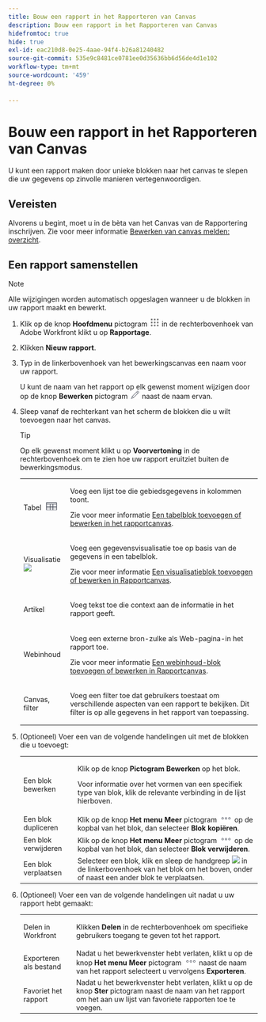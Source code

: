 ```yaml
---
title: Bouw een rapport in het Rapporteren van Canvas
description: Bouw een rapport in het Rapporteren van Canvas
hidefromtoc: true
hide: true
exl-id: eac210d8-0e25-4aae-94f4-b26a81240482
source-git-commit: 535e9c8481ce0781ee0d35636bb6d56de4d1e102
workflow-type: tm+mt
source-wordcount: '459'
ht-degree: 0%

---
```


# Bouw een rapport in het Rapporteren van Canvas

U kunt een rapport maken door unieke blokken naar het canvas te slepen die uw gegevens op zinvolle manieren vertegenwoordigen.

## Vereisten

Alvorens u begint, moet u in de bèta van het Canvas van de Rapportering inschrijven. Zie voor meer informatie [Bewerken van canvas melden: overzicht](/help/quicksilver/product-announcements/betas/canvas-dashboards-beta/reporting-canvas-beta-overview.md).

## Een rapport samenstellen

>[!NOTE]
>
>Alle wijzigingen worden automatisch opgeslagen wanneer u de blokken in uw rapport maakt en bewerkt.

1. Klik op de knop **Hoofdmenu** pictogram ![](assets/main-menu-icon.png) in de rechterbovenhoek van Adobe Workfront klikt u op **Rapportage**.
1. Klikken **Nieuw rapport**.
1. Typ in de linkerbovenhoek van het bewerkingscanvas een naam voor uw rapport.

   U kunt de naam van het rapport op elk gewenst moment wijzigen door op de knop **Bewerken** pictogram ![](assets/edit-icon.png) naast de naam ervan.

1. Sleep vanaf de rechterkant van het scherm de blokken die u wilt toevoegen naar het canvas.

   >[!TIP]
   >
   >Op elk gewenst moment klikt u op **Voorvertoning** in de rechterbovenhoek om te zien hoe uw rapport eruitziet buiten de bewerkingsmodus.

   <table style="table-layout:auto"> 
    <col> 
    <col> 
    <tbody> 
     <tr> 
      <td role="rowheader">Tabel <img src="assets/table-icon.png"></td> 
      <td> <p>Voeg een lijst toe die gebiedsgegevens in kolommen toont.</p> <p>Zie voor meer informatie <a href="../../../reports-and-dashboards/reporting-canvas/table-blocks/add-or-edit-report-table.md" class="MCXref xref">Een tabelblok toevoegen of bewerken in het rapportcanvas</a>.</p> </td> 
     </tr> 
     <tr> 
      <td role="rowheader">Visualisatie <img src="assets/visualization-icon.png"></td> 
      <td> <p>Voeg een gegevensvisualisatie toe op basis van de gegevens in een tabelblok.</p> <p>Zie voor meer informatie <a href="../../../reports-and-dashboards/reporting-canvas/visualization-blocks/add-or-edit-report-visualization.md" class="MCXref xref">Een visualisatieblok toevoegen of bewerken in Rapportcanvas</a>.</p> </td> 
     </tr>
      <tr data-mc-conditions="QuicksilverOrClassic.Draft mode"> 
       <td role="rowheader">Artikel</td> 
       <td> <p>Voeg tekst toe die context aan de informatie in het rapport geeft.</p> </td> 
      </tr>
     <tr data-mc-conditions=""> 
      <td role="rowheader">Webinhoud</td> 
      <td> <p>Voeg een externe bron-zulke als Web-pagina-in het rapport toe.</p> <p>Zie voor meer informatie <a href="../../../reports-and-dashboards/reporting-canvas/other-blocks/add-or-edt-web-content-block.md" class="MCXref xref">Een webinhoud-blok toevoegen of bewerken in Rapportcanvas</a>.</p> </td> 
     </tr>
      <tr data-mc-conditions="QuicksilverOrClassic.Draft mode"> 
       <td role="rowheader">Canvas, filter</td> 
       <td> <p>Voeg een filter toe dat gebruikers toestaat om verschillende aspecten van een rapport te bekijken. Dit filter is op alle gegevens in het rapport van toepassing.</p> </td> 
      </tr>
    </tbody> 
   </table>

1. (Optioneel) Voer een van de volgende handelingen uit met de blokken die u toevoegt:

   <table style="table-layout:auto"> 
    <col> 
    <col> 
    <tbody> 
     <tr> 
      <td role="rowheader">Een blok bewerken</td> 
      <td> <p>Klik op de knop <strong>Pictogram Bewerken</strong> op het blok.</p> <p>Voor informatie over het vormen van een specifiek type van blok, klik de relevante verbinding in de lijst hierboven.</p> </td> 
     </tr> 
     <tr> 
      <td role="rowheader">Een blok dupliceren</td> 
      <td>Klik op de knop <strong>Het menu Meer</strong> pictogram <img src="assets/more-icon.png"> op de kopbal van het blok, dan selecteer <strong>Blok kopiëren</strong>.</td> 
     </tr> 
     <tr> 
      <td role="rowheader">Een blok verwijderen</td> 
      <td>Klik op de knop <strong>Het menu Meer</strong> pictogram <img src="assets/more-icon.png"> op de kopbal van het blok, dan selecteer <strong>Blok verwijderen</strong>.</td> 
     </tr> 
     <tr> 
      <td role="rowheader">Een blok verplaatsen</td> 
      <td> Selecteer een blok, klik en sleep de handgreep <img src="assets/widget-drag-icon.png" style="max-width: 16px;"> in de linkerbovenhoek van het blok om het boven, onder of naast een ander blok te verplaatsen.</td> 
     </tr> 
    </tbody> 
   </table>

1. (Optioneel) Voer een van de volgende handelingen uit nadat u uw rapport hebt gemaakt:

   <table style="table-layout:auto"> 
    <col> 
    <col> 
    <tbody> 
     <tr> 
      <td role="rowheader">Delen in Workfront</td> 
      <td> <p>Klikken <strong>Delen</strong> in de rechterbovenhoek om specifieke gebruikers toegang te geven tot het rapport.</p> </td> 
     </tr> 
     <tr> 
      <td role="rowheader">Exporteren als bestand</td> 
      <td>Nadat u het bewerkvenster hebt verlaten, klikt u op de knop <strong>Het menu Meer</strong> pictogram <img src="assets/more-icon.png"> naast de naam van het rapport selecteert u vervolgens <strong>Exporteren</strong>.</td> 
     </tr> 
     <tr> 
      <td role="rowheader">Favoriet het rapport</td> 
      <td>Nadat u het bewerkvenster hebt verlaten, klikt u op de knop <strong>Ster</strong> pictogram naast de naam van het rapport om het aan uw lijst van favoriete rapporten toe te voegen.</td> 
     </tr> 
    </tbody> 
   </table>
